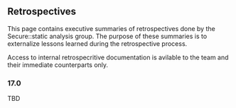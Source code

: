 ## Retrospectives

This page contains executive summaries of retrospectives done by the Secure::static analysis group. The purpose of these summaries is to externalize lessons learned during the retrospective process.

Access to internal retrospecritive documentation is avilable to the team and their immediate counterparts only.

### 17.0

TBD
